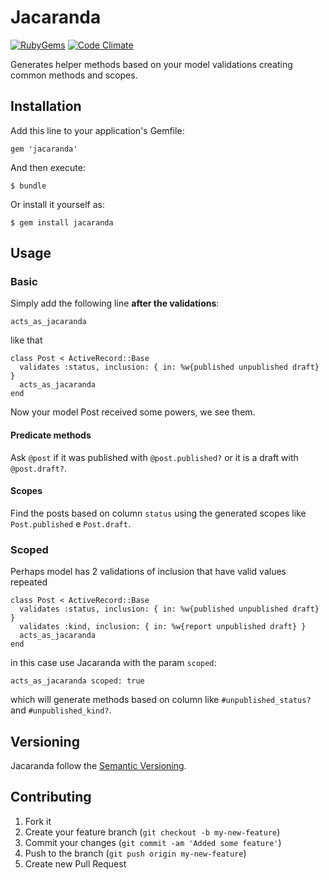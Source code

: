 # Jacaranda
[![RubyGems][gem_version_badge]][ruby_gems]
[![Code Climate][code_climate_badge]][code_climate]

Generates helper methods based on your model validations creating common methods and scopes.

## Installation

Add this line to your application's Gemfile:

    gem 'jacaranda'

And then execute:

    $ bundle

Or install it yourself as:

    $ gem install jacaranda

## Usage

### Basic

Simply add the following line **after the validations**:

    acts_as_jacaranda

like that

    class Post < ActiveRecord::Base
      validates :status, inclusion: { in: %w{published unpublished draft} }
      acts_as_jacaranda
    end

Now your model Post received some powers, we see them.

#### Predicate methods

Ask `@post` if it was published with `@post.published?` or it is a draft with `@post.draft?`.

#### Scopes

Find the posts based on column `status` using the generated scopes like `Post.published` e `Post.draft`.

### Scoped

Perhaps model has 2 validations of inclusion that have valid values repeated

    class Post < ActiveRecord::Base
      validates :status, inclusion: { in: %w{published unpublished draft} }
      validates :kind, inclusion: { in: %w{report unpublished draft} }
      acts_as_jacaranda
    end

in this case use Jacaranda with the param `scoped`:

    acts_as_jacaranda scoped: true

which will generate methods based on column like `#unpublished_status?` and `#unpublished_kind?`.

## Versioning

Jacaranda follow the [Semantic Versioning](http://semver.org/).

## Contributing

1. Fork it
2. Create your feature branch (`git checkout -b my-new-feature`)
3. Commit your changes (`git commit -am 'Added some feature'`)
4. Push to the branch (`git push origin my-new-feature`)
5. Create new Pull Request

[gem_version_badge]: https://badge.fury.io/rb/jacaranda.png
[ruby_gems]: http://rubygems.org/gems/jacaranda
[code_climate]: https://codeclimate.com/github/maurogeorge/jacaranda
[code_climate_badge]: https://codeclimate.com/github/maurogeorge/jacaranda.png

